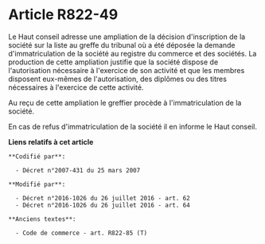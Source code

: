 # Article R822-49

Le       Haut conseil adresse une ampliation de la décision d'inscription de la société sur la liste au greffe du tribunal où
a été déposée la demande d'immatriculation de la société au registre du commerce et des sociétés. La production de cette
ampliation justifie que la société dispose de l'autorisation nécessaire à l'exercice de son activité et que les membres
disposent eux-mêmes de l'autorisation, des diplômes ou des titres nécessaires à l'exercice de cette activité. 

Au reçu de cette ampliation le greffier procède à l'immatriculation de la société. 

En cas de refus d'immatriculation de la société il en informe le       Haut conseil.

**Liens relatifs à cet article**

	**Codifié par**:

	  - Décret n°2007-431 du 25 mars 2007

	**Modifié par**:

	  - Décret n°2016-1026 du 26 juillet 2016 - art. 62
	  - Décret n°2016-1026 du 26 juillet 2016 - art. 64

	**Anciens textes**:

	  - Code de commerce - art. R822-85 (T)
